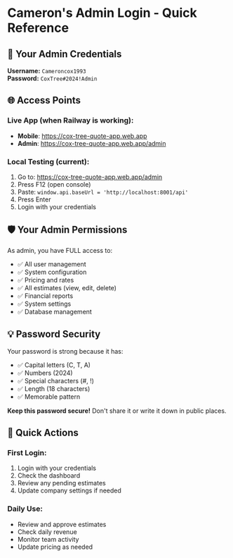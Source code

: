 # Cameron's Admin Login - Quick Reference

## 🔑 Your Admin Credentials

**Username:** `Cameroncox1993`  
**Password:** `CoxTree#2024!Admin`

## 🌐 Access Points

### Live App (when Railway is working):
- **Mobile**: https://cox-tree-quote-app.web.app
- **Admin**: https://cox-tree-quote-app.web.app/admin

### Local Testing (current):
1. Go to: https://cox-tree-quote-app.web.app/admin
2. Press F12 (open console)
3. Paste: `window.api.baseUrl = 'http://localhost:8001/api'`
4. Press Enter
5. Login with your credentials

## 🛡️ Your Admin Permissions

As admin, you have FULL access to:
- ✅ All user management
- ✅ System configuration
- ✅ Pricing and rates
- ✅ All estimates (view, edit, delete)
- ✅ Financial reports
- ✅ System settings
- ✅ Database management

## 💡 Password Security

Your password is strong because it has:
- ✅ Capital letters (C, T, A)
- ✅ Numbers (2024)
- ✅ Special characters (#, !)
- ✅ Length (18 characters)
- ✅ Memorable pattern

**Keep this password secure!** Don't share it or write it down in public places.

## 🚀 Quick Actions

### First Login:
1. Login with your credentials
2. Check the dashboard
3. Review any pending estimates
4. Update company settings if needed

### Daily Use:
- Review and approve estimates
- Check daily revenue
- Monitor team activity
- Update pricing as needed
